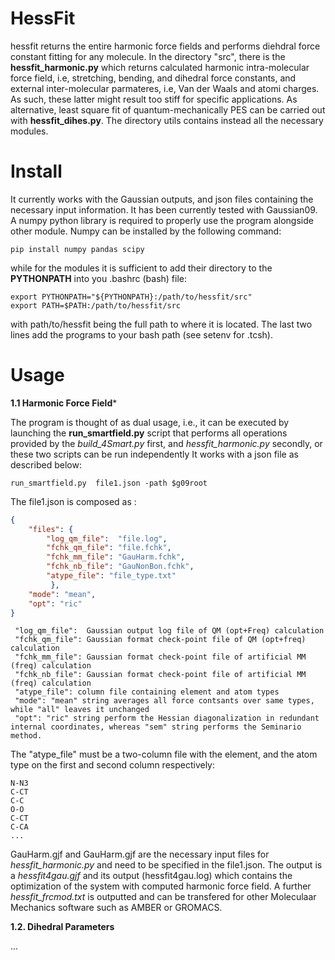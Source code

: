 # HessFit

hessfit returns the entire harmonic force fields and performs diehdral force constant fitting for any molecule. 
In the directory "src", there is the **hessfit_harmonic.py** which returns calculated harmonic intra-molecular force field, i.e, stretching, bending, and dihedral force constants, and external inter-molecular parmateres, i.e, Van der Waals and atomi charges. As such, these latter might result too stiff for specific applications. 
As alternative, least square fit of quantum-mechanically PES can be carried out with **hessfit_dihes.py**. 
The directory utils contains instead all the necessary modules.

# Install 

It currently works with the Gaussian outputs, and json files containing the necessary input information. It has been currently tested with Gaussian09. 
A numpy python library is required to properly use the program alongside other module.
Numpy can be installed by the following command:
```
pip install numpy pandas scipy
```
while for the modules it is sufficient to add their directory to the **PYTHONPATH** into you .bashrc (bash) file:
```
export PYTHONPATH="${PYTHONPATH}:/path/to/hessfit/src"
export PATH=$PATH:/path/to/hessfit/src
```
with path/to/hessfit being the full path to where it is located. 
The last two lines add the programs to your bash path (see setenv for .tcsh).

# Usage 

**1.1 Harmonic Force Field***

The program is thought of as dual usage, i.e., it can be executed by launching the **run_smartfield.py** script that performs all 
operations provided by the *build_4Smart.py* first, and *hessfit_harmonic.py* secondly, or these two scripts can be run independently
It works with a json file as described below:

```
run_smartfield.py  file1.json -path $g09root
```

The file1.json is composed as :

```json
{
    "files": {
        "log_qm_file":  "file.log",
        "fchk_qm_file": "file.fchk",
        "fchk_mm_file": "GauHarm.fchk",
        "fchk_nb_file": "GauNonBon.fchk",
        "atype_file": "file_type.txt"
         },
    "mode": "mean",
    "opt": "ric"
}
```

```
 "log_qm_file":  Gaussian output log file of QM (opt+Freq) calculation
 "fchk_qm_file": Gaussian format check-point file of QM (opt+freq) calculation
 "fchk_mm_file": Gaussian format check-point file of artificial MM (freq) calculation
 "fchk_nb_file": Gaussian format check-point file of artificial MM (freq) calculation
 "atype_file": column file containing element and atom types
 "mode": "mean" string averages all force contsants over same types, while "all" leaves it unchanged
 "opt": "ric" string perform the Hessian diagonalization in redundant internal coordinates, whereas "sem" string performs the Seminario method. 
```

The "atype_file" must be a two-column file with the element, and the atom type on the first and second column respectively: 

```
N-N3
C-CT
C-C 
O-O 
C-CT
C-CA
...
```


GauHarm.gjf and GauHarm.gjf are the necessary input files for *hessfit_harmonic.py* and need to be specified in the file1.json.
The output is a *hessfit4gau.gjf* and its output (hessfit4gau.log) which contains the optimization of the system with computed harmonic force field. 
A further *hessfit_frcmod.txt* is outputted and can be transfered for other Moleculaar Mechanics software such as AMBER or GROMACS.


**1.2. Dihedral Parameters**

...


